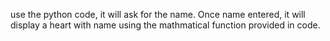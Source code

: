 use the python code, it will ask for the name. Once name entered, it will display a heart with name using the mathmatical function provided in code. 

